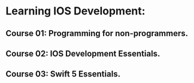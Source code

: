 # Learning IOS Development:    

## Course 01: Programming for non-programmers.       
## Course 02: IOS Development Essentials.
## Course 03: Swift 5 Essentials.  
